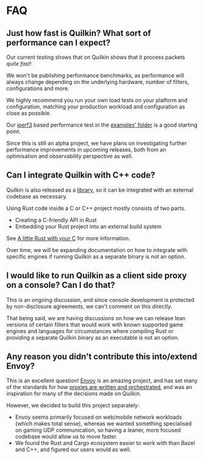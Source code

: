 # FAQ

## Just how fast is Quilkin? What sort of performance can I expect?

Our current testing shows that on Quilkin shows that it process packets _quite fast_!

We won't be publishing performance benchmarks, as performance will always
change depending on the underlying hardware, number of filters, configurations and more.

We highly recommend you run your own load tests on your platform and configuration, matching your production 
workload and configuration as close as possible. 

Our [iperf3](https://iperf.fr/) based performance test in the [examples' folder](../examples/iperf3) is a good 
starting point.

Since this is still an alpha project, we have plans on investigating further performance improvements in upcoming 
releases, both from an optimisation and observability perspective as well.

## Can I integrate Quilkin with C++ code?

Quilkin is also released as a [library](https://crates.io/crates/quilkin), so it can be integrated with an external 
codebase as necessary.

Using Rust code inside a C or C++ project mostly consists of two parts.

* Creating a C-friendly API in Rust
* Embedding your Rust project into an external build system

See [A little Rust with your C](https://docs.rust-embedded.org/book/interoperability/rust-with-c.html) for more 
information.

Over time, we will be expanding documentation on how to integrate with specific engines if running Quilkin as a 
separate binary is not an option.

## I would like to run Quilkin as a client side proxy on a console? Can I do that?

This is an ongoing discussion, and since console development is protected by non-disclosure agreements, we can't 
comment on this directly.

That being said, we are having discussions on how we can release lean versions of certain filters that would work 
with known supported game engines and languages for circumstances where compiling Rust or providing a separate 
Quilkin binary as an executable is not an option.

## Any reason you didn't contribute this into/extend Envoy?

This is an excellent question! [Envoy](https://www.envoyproxy.io/) is an amazing project, and has set many of the 
standards for how [proxies are written and orchestrated](./xds.md), and was an inspiration for many of 
the decisions made on Quilkin.

However, we decided to build this project separately:

* Envoy seems primarily focused on web/mobile network workloads (which makes total sense), whereas we wanted 
  something specialised on gaming UDP communication, so having a leaner, more focused codebase would allow us to move 
  faster.
* We found the Rust and Cargo ecosystem easier to work with than Bazel and C++, and figured our users would as well.
